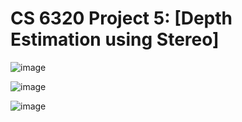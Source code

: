# CS 6320 Project 5: [Depth Estimation using Stereo]

![image](https://github.com/shubhamdadhich/Proj5---Disparity-Calculation---CV/assets/20136660/61264bbf-4605-4958-b26d-43cd6d522160)

![image](https://github.com/shubhamdadhich/Proj5---Disparity-Calculation---CV/assets/20136660/38aec07e-bdf3-49e2-9efe-31bf4c2009c2)


![image](https://github.com/shubhamdadhich/Proj5---Disparity-Calculation---CV/assets/20136660/35ac13c5-70b5-4d7e-a40b-ed153810831f)

